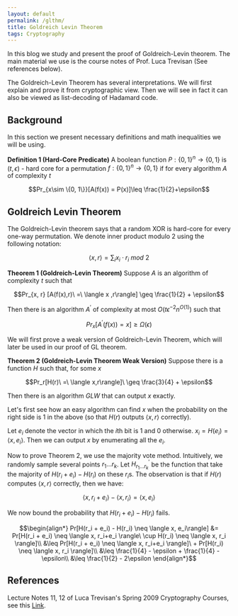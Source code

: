 ```yaml
---
layout: default
permalink: /glthm/
title: Goldreich Levin Theorem
tags: Cryptography
---
```


In this blog we study and present the proof of Goldreich-Levin theorem. The main material we use is the  course notes of Prof. Luca Trevisan (See references below).  

The Goldreich-Levin Theorem has several interpretations. We will first explain and prove it from cryptographic view. Then we will see in fact it can also be viewed as list-decoding of Hadamard code.

## Background
In this section we present necessary definitions and math inequalities we will be using.

**Definition 1 (Hard-Core Predicate)** A boolean function $P: \{0, 1\}^n \rightarrow \{0, 1\}$ is $(t, \epsilon)$ - hard core for a permutation $f: \{0,1\}^n \rightarrow \{0,1\}$ if for every algorithm $A$ of complexity $t$  

$$Pr_{x\sim \{0, 1\}}[A(f(x)) = P(x)]\leq \frac{1}{2}+\epsilon$$


## Goldreich Levin Theorem

The Goldreich-Levin theorem says that a random XOR is hard-core for every one-way permutation. We denote inner product modulo 2 using the following notation:  

$$\langle x,r\rangle = \sum_i x_i\cdot r_i\ mod\ 2$$

**Theorem 1 (Goldreich-Levin Theorem)** Suppose $A$ is an algorithm of complexity $t$ such that  

$$Pr_{x, r} [A(f(x),r)\ =\ \langle x ,r\rangle] \geq \frac{1}{2} + \epsilon$$  

Then there is an algorithm $A^\prime$ of complexity at most $O(t\epsilon^{-2}n^{O(1)})$ such that 

$$Pr_x[A^\prime(f(x)) = x] \geq \Omega(\epsilon)$$

We will first prove a weak version of Goldreich-Levin Theorem, which will later be used in our proof of GL theorem.

**Theorem 2 (Goldreich-Levin Theorem Weak Version)** Suppose there is a function $H$ such that, for some $x$  

$$Pr_r[H(r)\ =\ \langle x,r\rangle]\ \geq \frac{3}{4} + \epsilon$$

Then there is an algorithm $GLW$ that can output $x$ exactly.  

Let's first see how an easy algorithm can find $x$ when the probability on the right side is 1 in the above (so that $H(r)$ outputs $\langle x,r\rangle$ correctly).  

Let $e_i$ denote the vector in which the $i$th bit is 1 and 0 otherwise. $x_i = H(e_i) = \langle x, e_i \rangle$. Then we can output $x$ by enumerating all the $e_i$.   

Now to prove Theorem 2, we use the majority vote method. Intuitively,  we randomly sample several points $r_1 \ldots r_k$. Let $H^\prime_{r_1 \ldots r_k}$ be the function that take the majority of  $H(r_i+e_i) - H(r_i)$ on these $r_i$s. The observation is that if $H(r)$ computes $\langle x, r\rangle$ correctly, then we have:

$$ \langle x, r_i+e_i \rangle - \langle x, r_i \rangle = \langle x, e_i\rangle$$

We now bound the probability that $H(r_i + e_i) - H(r_i)$ fails.  

$$\begin{align*}
  Pr[H(r_i + e_i) - H(r_i) \neq  \langle x, e_i\rangle] &= Pr[H(r_i + e_i) \neq \langle x, r_i+e_i \rangle\ \cup H(r_i) \neq \langle x, r_i \rangle]\\
  &\leq Pr[H(r_i + e_i) \neq \langle x, r_i+e_i \rangle]\ + Pr[H(r_i) \neq \langle x, r_i \rangle]\\
  &\leq \frac{1}{4} - \epsilon + \frac{1}{4} - \epsilon\\
  &\leq \frac{1}{2} - 2\epsilon
 \end{align*}$$

## References
Lecture Notes 11, 12 of Luca Trevisan's Spring 2009 Cryptography Courses, see this [Link](https://people.eecs.berkeley.edu/~luca/cs276/#notes).